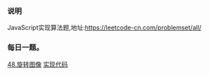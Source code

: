 ### 说明
JavaScript实现算法题,地址:https://leetcode-cn.com/problemset/all/

### 每日一题。
[48.旋转图像](https://leetcode-cn.com/problems/rotate-image/) [实现代码](https://github.com/yulei521/leetcode/blob/master/48%E6%97%8B%E8%BD%AC%E5%9B%BE%E5%83%8F.js)
